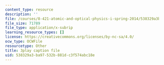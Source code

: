```yaml
---
content_type: resource
description: ''
file: /courses/8-421-atomic-and-optical-physics-i-spring-2014/538329a3ba97532b881dc3f574abc18e_MVOJloovd18.vtt
file_size: 71789
file_type: application/x-subrip
learning_resource_types: []
license: https://creativecommons.org/licenses/by-nc-sa/4.0/
ocw_type: OCWFile
resourcetype: Other
title: 3play caption file
uid: 538329a3-ba97-532b-881d-c3f574abc18e
---
```

